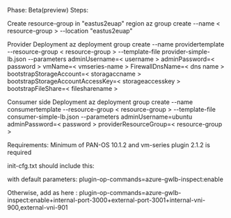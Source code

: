 Phase: Beta(preview)
Steps:

Create resource-group in "eastus2euap" region
az group create --name < resource-group > --location "eastus2euap"

Provider Deployment
az deployment group create --name providertemplate --resource-group < resource-group > --template-file provider-simple-lb.json --parameters adminUsername=< username > adminPassword=< password > vmName=< vmseries-name > FirewallDnsName=< dns name > bootstrapStorageAccount=< storagaccname > bootstrapStorageAccountAccessKey=< storageaccesskey > bootstrapFileShare=< filesharename >

Consumer side Deployment
az deployment group create --name consumertemplate --resource-group < resource-group > --template-file consumer-simple-lb.json --parameters adminUsername=ubuntu adminPassword=< password > providerResourceGroup=< resource-group >

Requirements:
Minimum of PAN-OS 10.1.2 and vm-series plugin 2.1.2 is required

init-cfg.txt should include this:

with default parameters: plugin-op-commands=azure-gwlb-inspect:enable

Otherwise, add as here : plugin-op-commands=azure-gwlb-inspect:enable+internal-port-3000+external-port-3001+internal-vni-900,external-vni-901
